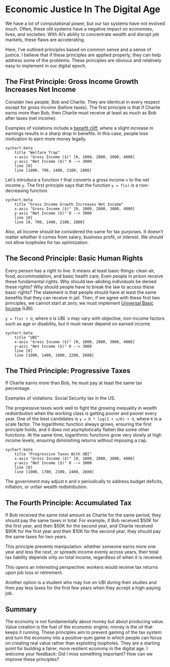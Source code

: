# Economic Justice In The Digital Age

We have a lot of computational power, but our tax systems have not evolved much. Often, these old systems have a negative impact on economies, lives, and societies. With AI’s ability to concentrate wealth and disrupt job markets, these flaws are accelerating.

Here, I’ve outlined principles based on common sense and a sense of justice. I believe that if these principles are applied properly, they can help address some of the problems. These principles are obvious and relatively easy to implement in our digital epoch.

## The First Principle: Gross Income Growth Increases Net Income

Consider two people, Bob and Charlie. They are identical in every respect except for gross income (before taxes).
The first principle is that if Charlie earns more than Bob, then Charlie must receive at least as much as Bob after taxes (net income).

Examples of violations include a [benefit cliff](https://en.wikipedia.org/wiki/Welfare_trap), where a slight increase in earnings results in a sharp drop in benefits. In this case, people lose motivation to earn more money legally.

```mermaid
xychart-beta
    title "Welfare Trap"
    x-axis "Gross Income ($)" [0, 1000, 2000, 3000, 4000]
    y-axis "Net Income ($)" 0 --> 3000
    line [0]
    line [1000, 700, 1400, 2100, 2800]
```

Let's introduce a function `f` that converts a gross income `x` to the net income `y`.  The first principle says that the function `y = f(x)` is a non-decreasing function.

```mermaid
xychart-beta
    title "Gross Income Growth Increases Net Income"
    x-axis "Gross Income ($)" [0, 1000, 2000, 3000, 4000]
    y-axis "Net Income ($)" 0 --> 3000
    line [0]
    line [0, 700, 1400, 2100, 2800]
```

Also, all income should be considered the same for tax purposes. It doesn’t matter whether it comes from salary, business profit, or interest. We should not allow loopholes for tax optimization.

## The Second Principle: Basic Human Rights

Every person has a right to live. It means at least basic things: clean air, food, accommodation, and basic health care. Even people in prison receive these fundamental rights. Why should law-abiding individuals be denied these rights? Why should people have to break the law to access these basic rights? The statement is that people should have at least the same benefits that they can receive in jail. Then, if we agree with these first two principles, we cannot start at zero; we must implement [Universal Basic Income](https://en.wikipedia.org/wiki/Universal_basic_income) (UBI). 

`y = f(x) + U`, where `U` is UBI. `U` may vary with objective, non-income factors such as age or disability, but it must never depend on earned income.

```mermaid
xychart-beta
    title "UBI"
    x-axis "Gross Income ($)" [0, 1000, 2000, 3000, 4000]
    y-axis "Net Income ($)" 0 --> 3000
    line [0]
    line [1000, 1400, 1800, 2200, 2600]
```

## The Third Principle: Progressive Taxes

If Charlie earns more than Bob, he must pay at least the same tax percentage.

Examples of violations: Social Security tax in the US.

The progressive taxes work well to fight the growing inequality in wealth redistribution when the working class is getting poorer and poorer every year. One of the best candidates is `y = K * log(1 + x/K) + U`, where `K` is a scale factor. The logarithmic function always grows, ensuring the first principle holds, and it does not asymptotically flatten like some other functions. At the same time, logarithmic functions grow very slowly at high income levels, ensuring diminishing returns without imposing a cap.

```mermaid
xychart-beta
    title "Progressive Taxes With UBI"
    x-axis "Gross Income ($)" [0, 1000, 2000, 3000, 4000]
    y-axis "Net Income ($)" 0 --> 3000
    line [0]
    line [1000, 1700, 2100, 2400, 2600]
```

The government may adjust `K` and `U` periodically to address budget deficits, inflation, or unfair wealth redistribution.

## The Fourth Principle: Accumulated Tax

If Bob received the same total amount as Charlie for the same period, they should pay the same taxes in total. For example, if Bob received $50K for the first year, and then $50K for the second year, and Charlie received $90K for the first year and then $10K for the second year, they should pay the same taxes for two years.

This principle prevents manipulation: whether someone earns more one year and less the next, or spreads income evenly across years, their total tax liability depends only on total income, regardless of when it is received.

This opens an interesting perspective: workers would receive tax returns upon job loss or retirement.

Another option is a student who may live on UBI during their studies and then pay less taxes for the first few years when they accept a high-paying job.

## Summary

The economy is not fundamentally about money but about producing value. Value creation is the fuel of the economic engine; money is the oil that keeps it running. These principles aim to prevent gaming of the tax system and turn the economy into a positive-sum game in which people can focus on creating real value rather than exploiting loopholes. They are a starting point for building a fairer, more resilient economy in the digital age. I welcome your feedback: Did I miss something important? How can we improve these principles?
